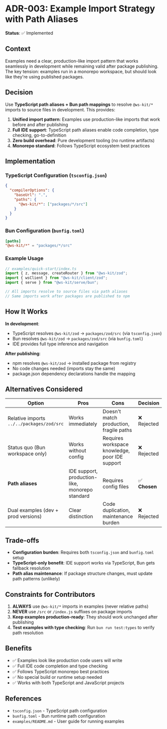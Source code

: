 # ADR-003: Example Import Strategy with Path Aliases

**Status**: ✅ Implemented

## Context

Examples need a clear, production-like import pattern that works seamlessly in development while remaining valid after package publishing. The key tension: examples run in a monorepo workspace, but should look like they're using published packages.

## Decision

Use **TypeScript path aliases + Bun path mappings** to resolve `@ws-kit/*` imports to source files in development. This provides:

1. **Unified import pattern**: Examples use production-like imports that work before and after publishing
2. **Full IDE support**: TypeScript path aliases enable code completion, type checking, go-to-definition
3. **Zero build overhead**: Pure development tooling (no runtime artifacts)
4. **Monorepo standard**: Follows TypeScript ecosystem best practices

## Implementation

### TypeScript Configuration (`tsconfig.json`)

```json
{
  "compilerOptions": {
    "baseUrl": ".",
    "paths": {
      "@ws-kit/*": ["packages/*/src"]
    }
  }
}
```

### Bun Configuration (`bunfig.toml`)

```toml
[paths]
"@ws-kit/*" = "packages/*/src"
```

### Example Usage

```typescript
// examples/quick-start/index.ts
import { z, message, createRouter } from "@ws-kit/zod";
import { wsClient } from "@ws-kit/client/zod";
import { serve } from "@ws-kit/serve/bun";

// All imports resolve to source files via path aliases
// Same imports work after packages are published to npm
```

## How It Works

**In development**:

- TypeScript resolves `@ws-kit/zod` → `packages/zod/src` (via `tsconfig.json`)
- Bun resolves `@ws-kit/zod` → `packages/zod/src` (via `bunfig.toml`)
- IDE provides full type inference and navigation

**After publishing**:

- npm resolves `@ws-kit/zod` → installed package from registry
- No code changes needed (imports stay the same)
- package.json dependency declarations handle the mapping

## Alternatives Considered

| Option                                    | Pros                                            | Cons                                           | Decision      |
| ----------------------------------------- | ----------------------------------------------- | ---------------------------------------------- | ------------- |
| Relative imports `../../packages/zod/src` | Works immediately                               | Doesn't match production, fragile paths        | ❌ Rejected   |
| Status quo (Bun workspace only)           | Works without config                            | Requires workspace knowledge, poor IDE support | ❌ Rejected   |
| **Path aliases**                          | IDE support, production-like, monorepo standard | Requires config files                          | ✅ **Chosen** |
| Dual examples (dev + prod versions)       | Clear distinction                               | Code duplication, maintenance burden           | ❌ Rejected   |

## Trade-offs

- **Configuration burden**: Requires both `tsconfig.json` and `bunfig.toml` setup
- **TypeScript-only benefit**: IDE support works via TypeScript, Bun gets fallback resolution
- **Path alias maintenance**: If package structure changes, must update path patterns (unlikely)

## Constraints for Contributors

1. **ALWAYS** use `@ws-kit/*` imports in examples (never relative paths)
2. **NEVER** use `/src` or `/index.js` suffixes on package imports
3. **Keep examples production-ready**: They should work unchanged after publishing
4. **Test examples with type checking**: Run `bun run test:types` to verify path resolution

## Benefits

- ✅ Examples look like production code users will write
- ✅ Full IDE code completion and type checking
- ✅ Follows TypeScript monorepo best practices
- ✅ No special build or runtime setup needed
- ✅ Works with both TypeScript and JavaScript projects

## References

- `tsconfig.json` - TypeScript path configuration
- `bunfig.toml` - Bun runtime path configuration
- `examples/README.md` - User guide for running examples
